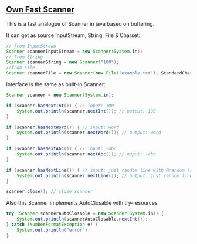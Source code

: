 ## [Own Fast Scanner](https://github.com/etozhestass/prog-intro-itmo/blob/main/solutions/hw5/Scanner.java)


This is a fast analogue of Scanner in java based on buffering.

It can get as source InputStream, String, File & Charset:

```java
// from InputStream
Scanner scannerInputStream = new Scanner(System.in);
// from String
Scanner scannerString = new Scanner("100");
//from File
Scanner scannerFile = new Scanner(new File("example.txt"), StandardCharsets.UTF_8);
```
Interface is the same as built-in Scanner:

```java
Scanner scanner = new Scanner(System.in);

if (scanner.hasNextInt()) { // input: 100
    System.out.println(scanner.nextInt()); // output: 100
}

if (scanner.hasNextWord()) { // input: word
    System.out.println(scanner.nextWord()); // output: word
}

if (scanner.hasNextAbc()) { // input: -abc
    System.out.println(scanner.nextAbc()); // ouput: -abc
}

if (scanner.hasNextLine()) { // input: just random line with @random !symbols!
    System.out.println(scanner.nextLine()); // output: just random line with @random !symbols!
}

scanner.close(); // close scanner
```
Also this Scanner implements AutoClosable with try-resources
```java
try (Scanner scannerAutoClosable = new Scanner(System.in)) {
    System.out.println(scannerAutoClosable.nextInt());
} catch (NumberFormatException e) {
    System.out.println("error");
}
```
